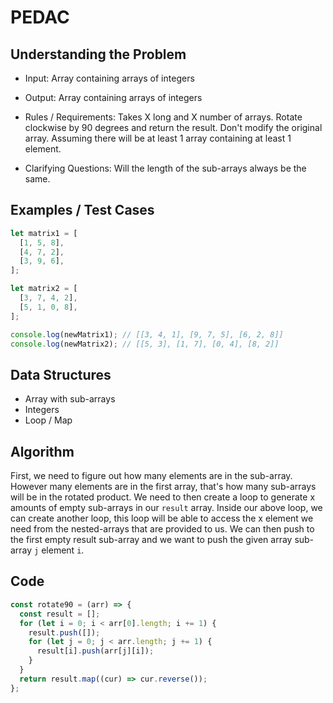 # PEDAC

## Understanding the Problem

- Input:
  Array containing arrays of integers

- Output:
  Array containing arrays of integers

- Rules / Requirements:
  Takes X long and X number of arrays.
  Rotate clockwise by 90 degrees and return the result.
  Don't modify the original array.
  Assuming there will be at least 1 array containing at least 1 element.

- Clarifying Questions:
  Will the length of the sub-arrays always be the same.

## Examples / Test Cases

```js
let matrix1 = [
  [1, 5, 8],
  [4, 7, 2],
  [3, 9, 6],
];

let matrix2 = [
  [3, 7, 4, 2],
  [5, 1, 0, 8],
];

console.log(newMatrix1); // [[3, 4, 1], [9, 7, 5], [6, 2, 8]]
console.log(newMatrix2); // [[5, 3], [1, 7], [0, 4], [8, 2]]
```

## Data Structures

- Array with sub-arrays
- Integers
- Loop / Map

## Algorithm

First, we need to figure out how many elements are in the sub-array.
However many elements are in the first array, that's how many sub-arrays will be in the rotated product.
We need to then create a loop to generate x amounts of empty sub-arrays in our `result` array.
Inside our above loop, we can create another loop, this loop will be able to access the x element we need from the nested-arrays that are provided to us.
We can then push to the first empty result sub-array and we want to push the given array sub-array `j` element `i`.

## Code

```js
const rotate90 = (arr) => {
  const result = [];
  for (let i = 0; i < arr[0].length; i += 1) {
    result.push([]);
    for (let j = 0; j < arr.length; j += 1) {
      result[i].push(arr[j][i]);
    }
  }
  return result.map((cur) => cur.reverse());
};
```
